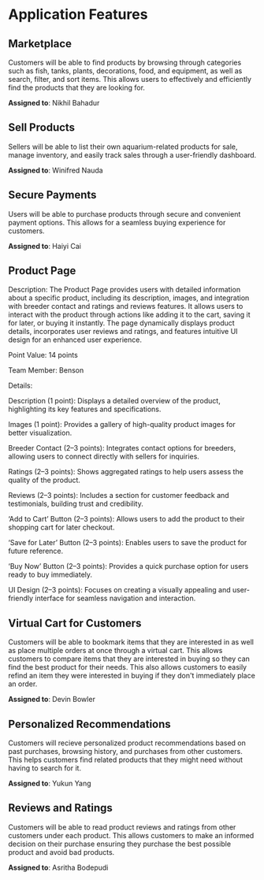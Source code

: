 # Application Features

## Marketplace

Customers will be able to find products by browsing through categories such as fish, tanks, plants, decorations, food, and equipment, as well as search, filter, and sort items. This allows users to effectively and efficiently find the products that they are looking for. 

**Assigned to**: Nikhil Bahadur

## Sell Products

Sellers will be able to list their own aquarium-related products for sale, manage inventory, and easily track sales through a user-friendly dashboard. 

**Assigned to**: Winifred Nauda

## Secure Payments

Users will be able to purchase products through secure and convenient payment options. This allows for a seamless buying experience for customers.

**Assigned to**: Haiyi Cai


## Product Page

Description: The Product Page provides users with detailed information about a specific product, including its description, images, and integration with breeder contact and ratings and reviews features. It allows users to interact with the product through actions like adding it to the cart, saving it for later, or buying it instantly. The page dynamically displays product details, incorporates user reviews and ratings, and features intuitive UI design for an enhanced user experience.

Point Value: 14 points

Team Member: Benson

Details:

Description (1 point): Displays a detailed overview of the product, highlighting its key features and specifications.

Images (1 point): Provides a gallery of high-quality product images for better visualization.

Breeder Contact (2–3 points): Integrates contact options for breeders, allowing users to connect directly with sellers for inquiries.

Ratings (2–3 points): Shows aggregated ratings to help users assess the quality of the product.

Reviews (2–3 points): Includes a section for customer feedback and testimonials, building trust and credibility.

‘Add to Cart’ Button (2–3 points): Allows users to add the product to their shopping cart for later checkout.

‘Save for Later’ Button (2–3 points): Enables users to save the product for future reference.

‘Buy Now’ Button (2–3 points): Provides a quick purchase option for users ready to buy immediately.

UI Design (2–3 points): Focuses on creating a visually appealing and user-friendly interface for seamless navigation and interaction.


## Virtual Cart for Customers

Customers will be able to bookmark items that they are interested in as well as place multiple orders at once through a virtual cart. This allows customers to compare items that they are interested in buying so they can find the best product for their needs. This also allows customers to easily refind an item they were interested in buying if they don't immediately place an order.

**Assigned to**: Devin Bowler

## Personalized Recommendations

Customers will recieve personalized product recommendations based on past purchases, browsing history, and purchases from other customers. This helps customers find related products that they might need without having to search for it.

**Assigned to**: Yukun Yang

## Reviews and Ratings

Customers will be able to read product reviews and ratings from other customers under each product. This allows customers to make an informed decision on their purchase ensuring they purchase the best possible product and avoid bad products.

**Assigned to**: Asritha Bodepudi
